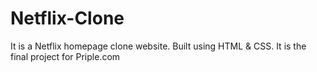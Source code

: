 # Netflix-Clone
It is a Netflix homepage clone website. Built using HTML & CSS.
It is the final project for Priple.com
